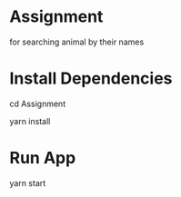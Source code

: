 # Assignment

for searching animal by their names

# Install Dependencies

cd Assignment

yarn install

# Run App

yarn start
